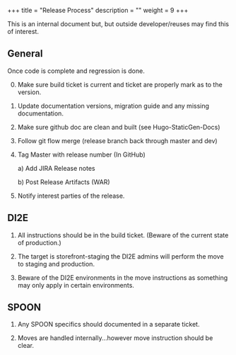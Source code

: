 +++
title = "Release Process"
description = ""
weight = 9
+++


This is an internal document but, but outside developer/reuses may find this of
interest.

## General

Once code is complete and regression is done.

0. Make sure build ticket is current and ticket are properly mark as to the version.

1. Update documentation versions, migration guide and any missing documentation.

2. Make sure github doc are clean and built (see Hugo-StaticGen-Docs)

3. Follow git flow merge (release branch back through master and dev)

4. Tag Master with release number (In GitHub)

	a) Add JIRA Release notes

	b) Post Release Artifacts (WAR)

5. Notify interest parties of the release.


## DI2E

1. All instructions should be in the build ticket.  (Beware of the current state 
of production.)

2. The target is storefront-staging the DI2E admins will perform the move 
to staging and production.

3. Beware of the DI2E environments in the move instructions as something may only
apply in certain environments.


## SPOON

1. Any SPOON specifics should documented in a separate ticket.

2. Moves are handled internally...however move instruction should be clear. 







